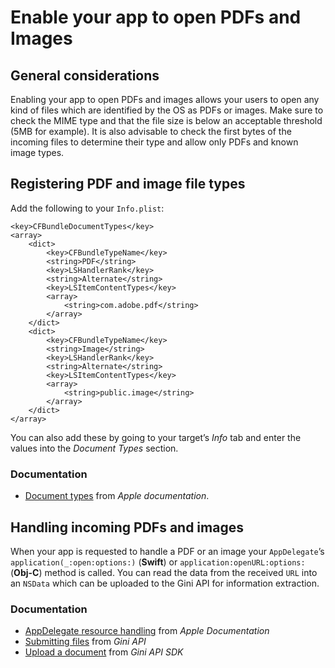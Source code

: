 Enable your app to open PDFs and Images
=============================

General considerations
----------------------

Enabling your app to open PDFs and images allows your users to open any kind of files which are identified by the OS as PDFs or images. Make sure to check the MIME type and that the file size is below an acceptable threshold (5MB for example). It is also advisable to check the first bytes of the incoming files to determine their type and allow only PDFs and known image types.

Registering PDF and image file types
------------------------------------

Add the following to your `Info.plist`:

``` sourceCode
<key>CFBundleDocumentTypes</key>
<array>
    <dict>
        <key>CFBundleTypeName</key>
        <string>PDF</string>
        <key>LSHandlerRank</key>
        <string>Alternate</string>
        <key>LSItemContentTypes</key>
        <array>
            <string>com.adobe.pdf</string>
        </array>
    </dict>
    <dict>
        <key>CFBundleTypeName</key>
        <string>Image</string>
        <key>LSHandlerRank</key>
        <string>Alternate</string>
        <key>LSItemContentTypes</key>
        <array>
            <string>public.image</string>
        </array>
    </dict>
</array>
```

You can also add these by going to your target’s *Info* tab and enter the values into the *Document Types* section.

### Documentation

-   [Document types](https://developer.apple.com/library/content/documentation/FileManagement/Conceptual/DocumentInteraction_TopicsForIOS/Articles/RegisteringtheFileTypesYourAppSupports.html) from _Apple documentation_.

Handling incoming PDFs and images
---------------------------------

When your app is requested to handle a PDF or an image your `AppDelegate`’s `application(_:open:options:)` (__Swift__) or `application:openURL:options:` (__Obj-C__) method is called. You can read the data from the received `URL` into an `NSData` which can be uploaded to the Gini API for information extraction.

### Documentation

-   [AppDelegate resource handling](https://developer.apple.com/documentation/uikit/uiapplicationdelegate/1623112-application) from _Apple Documentation_
-   [Submitting files](http://developer.gini.net/gini-api/html/documents.html#submitting-files) from _Gini API_
-   [Upload a document](http://developer.gini.net/gini-sdk-ios/docs/guides/common-tasks.html#upload-a-document) from _Gini API SDK_